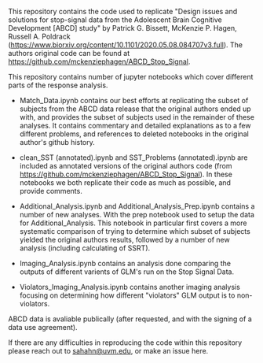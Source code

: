 This repository contains the code used to replicate "Design issues and solutions for stop-signal data from the Adolescent Brain Cognitive Development [ABCD] study" by Patrick G. Bissett, McKenzie P. Hagen, Russell A. Poldrack (https://www.biorxiv.org/content/10.1101/2020.05.08.084707v3.full). The authors original code can be found at https://github.com/mckenziephagen/ABCD_Stop_Signal. 

This repository contains number of jupyter notebooks which cover different parts of the response analysis.

- Match_Data.ipynb contains our best efforts at replicating the subset of subjects from the ABCD data release that the original authors ended up with, and provides the subset of subjects used in the remainder of these analyses. It contains commentary and detailed explanations as to a few different problems, and references to deleted notebooks in the original author's github history.

- clean_SST (annotated).ipynb and SST_Problems (annotated).ipynb are included as annotated versions of the original authors code (from https://github.com/mckenziephagen/ABCD_Stop_Signal). In these notebooks we both replicate their code as much as possible, and provide comments.

- Additional_Analysis.ipynb and Additional_Analysis_Prep.ipynb contains a number of new analyses. With the prep notebook used to setup the data for Additional_Analysis. This notebook in particular first covers a more systematic comparison of trying to determine which subset of subjects yielded the original authors results, followed by a number of new analysis (including calculating of SSRT). 

- Imaging_Analysis.ipynb contains an analysis done comparing the outputs of different varients of GLM's run on the Stop Signal Data.

- Violators_Imaging_Analysis.ipynb contains another imaging analysis focusing on determining how different "violators" GLM output is to non-violators. 

ABCD data is avaliable publically (after requested, and with the signing of a data use agreement).

If there are any difficulties in reproducing the code within this repository please reach out to sahahn@uvm.edu, or make an issue here.
